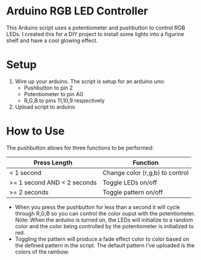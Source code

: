 # Arduino RGB LED Controller

This Arduino script uses a potentiometer and pushbutton to control RGB LEDs. I created this for a DIY project to install some lights into a figurine shelf and have a cool glowing effect.

# Setup
1. Wire up your arduino. The script is setup for an arduino uno: 
    - Pushbutton to pin 2
    - Potentiometer to pin A0
    - R,G,B to pins 11,10,9 respectively
2. Upload script to arduino

# How to Use

The pushbutton allows for three functions to be performed:

| Press Length | Function |
| ------------ | -------- |
| < 1 second | Change color (r,g,b) to control |
| >= 1 second  AND  < 2 seconds | Toggle LEDs on/off  |
| >= 2 seconds | Toggle pattern on/off |

 - When you press the pushbutton for less than a second it will cycle through R,G,B so you can control the color ouput with the potentiometer.
Note: When the arduino is turned on, the LEDs will initialize to a random color and the color being controlled by the potentiometer is initialized to red.
 - Toggling the pattern will produce a fade effect color to color based on the defined pattern in the script. The default pattern I've uploaded is the colors of the rainbow. 



